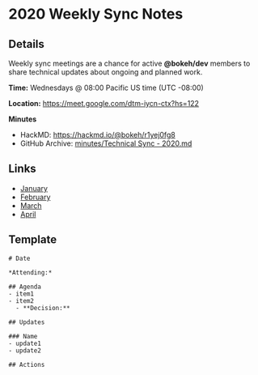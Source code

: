 # 2020 Weekly Sync Notes

## Details

Weekly sync meetings are a chance for active **@bokeh/dev** members to share technical updates about ongoing and planned work.

**Time:** Wednesdays @ 08:00 Pacific US time (UTC -08:00)

**Location:** https://meet.google.com/dtm-iycn-ctx?hs=122

**Minutes**
- HackMD: https://hackmd.io/@bokeh/r1yej0fg8
- GitHub Archive: [minutes/Technical Sync - 2020.md](https://github.com/bokeh/pm/blob/master/minutes/Weekly%20Sync%20-%202020.md)

## Links

- [January](https://hackmd.io/@bokeh/SkmCmJQeI)
- [February](https://hackmd.io/@bokeh/rJNpZ_uM8)
- [March](https://hackmd.io/@bokeh/ry4-ep3NL)
- [April](https://hackmd.io/@bokeh/r1zHeicDL)

## Template
```
# Date

*Attending:*

## Agenda
- item1
- item2
  - **Decision:**
  
## Updates

### Name
- update1
- update2

## Actions
```
